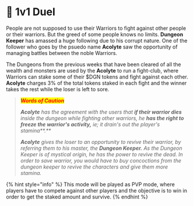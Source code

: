 # 🥇 1v1 Duel

People are not supposed to use their Warriors to fight against other people or their warriors. But the greed of some people knows no limits. **Dungeon Keeper** has amassed a huge following due to his corrupt nature. One of the follower who goes by the psuedo name **Acolyte** saw the opportunity of managing battles between the noble Warriors.

The Dungeons from the previous weeks that have been cleared of all the wealth and monsters are used by the **Acolyte** to run a fight-club, where Warriors can stake some of their $DGN tokens and fight against each other. **Acolyte** charges 3% of the total tokens staked in each fight and the winner takes the rest while the loser is left to sore.

> _<mark style="color:red;">**Words of Caution**</mark>_
>
> _**Acolyte** has the agreement with the users that **if their warrior dies** inside the dungeon while fighting other warriors, he **has the right to freeze the warrior's activity,** ie; it drain's out the player's stamina**.**_
>
> _**Acolyte** gives the loser to an opportunity to revive their warrior, by referring them to his master, the **Dungeon Keeper.** As the Dungeon Keeper is of mystical origin, he has the power to revive the dead. In order to save warrior, you would have to buy concoctions from the dungeon keeper to revive the characters and give them more stamina._

{% hint style="info" %}
This mode will be played as PVP mode, where players have to compete against other players and the objective is to win in order to get the staked amount and survive.
{% endhint %}

